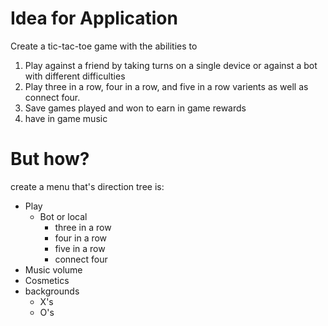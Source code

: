 # Idea for Application
Create a tic-tac-toe game with the abilities to  
1. Play against a friend by taking turns on a single device or against a bot with different difficulties
2. Play three in a row, four in a row, and five in a row varients as well as connect four.
3. Save games played and won to earn in game rewards
4. have in game music
# But how?
create a menu that's direction tree is:
- Play
  - Bot or local
     - three in a row
     - four in a row 
     - five in a row
     - connect four
- Music volume
- Cosmetics
 - backgrounds
   - X's
   - O's


